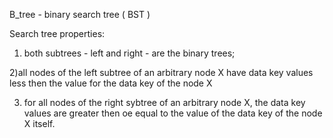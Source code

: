 B_tree - binary search tree ( BST )

Search tree properties:
1) both subtrees - left and right - are the binary trees;

2)all nodes of the left subtree of an arbitrary node X have data key values less then  the value for the data key of the node X

3) for all nodes of the right sybtree of an arbitrary node X, the data key values are greater then oe equal to the value of the data key of the node X itself. 

